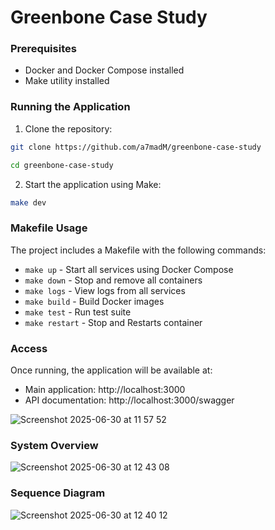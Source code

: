 # Greenbone Case Study

### Prerequisites
- Docker and Docker Compose installed
- Make utility installed

### Running the Application

1. Clone the repository:
```bash
git clone https://github.com/a7madM/greenbone-case-study

cd greenbone-case-study
```

2. Start the application using Make:
```bash
make dev
```


### Makefile Usage

The project includes a Makefile with the following commands:

- `make up` - Start all services using Docker Compose
- `make down` - Stop and remove all containers
- `make logs` - View logs from all services
- `make build` - Build Docker images
- `make test` - Run test suite
- `make restart` - Stop and Restarts container

### Access

Once running, the application will be available at:
- Main application: http://localhost:3000
- API documentation: http://localhost:3000/swagger

![Screenshot 2025-06-30 at 11 57 52](https://github.com/user-attachments/assets/fd399833-95ff-4365-95ed-e73ec2029c48)

### System Overview
![Screenshot 2025-06-30 at 12 43 08](https://github.com/user-attachments/assets/73cb03f5-97a6-4410-8b0f-d366601e97c9)

### Sequence Diagram
![Screenshot 2025-06-30 at 12 40 12](https://github.com/user-attachments/assets/f3da35c4-8941-412b-9361-76be90972b80)


